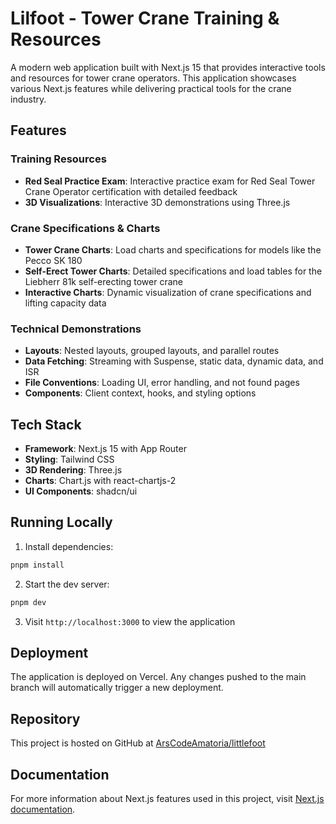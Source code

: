 # Lilfoot - Tower Crane Training & Resources

A modern web application built with Next.js 15 that provides interactive tools and resources for tower crane operators. This application showcases various Next.js features while delivering practical tools for the crane industry.

## Features

### Training Resources
- **Red Seal Practice Exam**: Interactive practice exam for Red Seal Tower Crane Operator certification with detailed feedback
- **3D Visualizations**: Interactive 3D demonstrations using Three.js

### Crane Specifications & Charts
- **Tower Crane Charts**: Load charts and specifications for models like the Pecco SK 180
- **Self-Erect Tower Charts**: Detailed specifications and load tables for the Liebherr 81k self-erecting tower crane
- **Interactive Charts**: Dynamic visualization of crane specifications and lifting capacity data

### Technical Demonstrations
- **Layouts**: Nested layouts, grouped layouts, and parallel routes
- **Data Fetching**: Streaming with Suspense, static data, dynamic data, and ISR
- **File Conventions**: Loading UI, error handling, and not found pages
- **Components**: Client context, hooks, and styling options

## Tech Stack

- **Framework**: Next.js 15 with App Router
- **Styling**: Tailwind CSS
- **3D Rendering**: Three.js
- **Charts**: Chart.js with react-chartjs-2
- **UI Components**: shadcn/ui

## Running Locally

1. Install dependencies:

```sh
pnpm install
```

2. Start the dev server:

```sh
pnpm dev
```

3. Visit `http://localhost:3000` to view the application

## Deployment

The application is deployed on Vercel. Any changes pushed to the main branch will automatically trigger a new deployment.

## Repository

This project is hosted on GitHub at [ArsCodeAmatoria/littlefoot](https://github.com/ArsCodeAmatoria/littlefoot)

## Documentation

For more information about Next.js features used in this project, visit [Next.js documentation](https://nextjs.org/docs).
